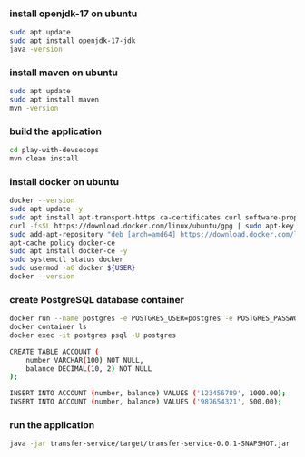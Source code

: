 

### install openjdk-17 on ubuntu

```bash
sudo apt update
sudo apt install openjdk-17-jdk
java -version
```

### install maven on ubuntu

```bash
sudo apt update
sudo apt install maven
mvn -version
```

### build the application
```bash
cd play-with-devsecops
mvn clean install
```


### install docker on ubuntu

```bash
docker --version
sudo apt update -y
sudo apt install apt-transport-https ca-certificates curl software-properties-common -y
curl -fsSL https://download.docker.com/linux/ubuntu/gpg | sudo apt-key add -
sudo add-apt-repository "deb [arch=amd64] https://download.docker.com/linux/ubuntu focal stable"
apt-cache policy docker-ce
sudo apt install docker-ce -y
sudo systemctl status docker
sudo usermod -aG docker ${USER}
docker --version
```


### create PostgreSQL database container

```bash
docker run --name postgres -e POSTGRES_USER=postgres -e POSTGRES_PASSWORD=postgres -p 5432:5432 -d postgres
docker container ls
docker exec -it postgres psql -U postgres

CREATE TABLE ACCOUNT (
    number VARCHAR(100) NOT NULL,
    balance DECIMAL(10, 2) NOT NULL
);

INSERT INTO ACCOUNT (number, balance) VALUES ('123456789', 1000.00);
INSERT INTO ACCOUNT (number, balance) VALUES ('987654321', 500.00);

```




### run the application
```bash
java -jar transfer-service/target/transfer-service-0.0.1-SNAPSHOT.jar
```


